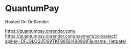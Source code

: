 # QuantumPay


Hosted On OnRender:

https://quantumpay.onrender.com/
https://quantumpay.onrender.com/payment/coinselect?apikey=DFJGLOGJ5I69TKF9858I4989GIF&uname=Hetpatel
